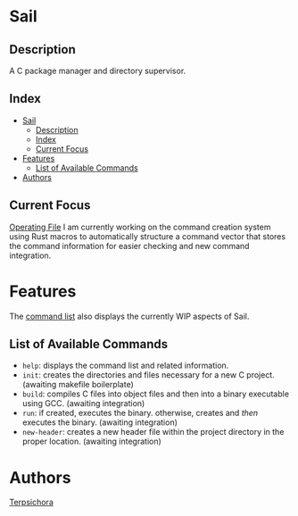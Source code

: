 # Sail
## Description
A C package manager and directory supervisor.

## Index
- [Sail](#sail)
  - [Description](#description)
  - [Index](#index)
  - [Current Focus](#current-focus)
- [Features](#features)
  - [List of Available Commands](#list-of-available-commands)
- [Authors](#authors)

## Current Focus
[Operating File](https://github.com/terpsichora45/sail/blob/dev/src/bin/test.rs)
I am currently working on the command creation system using Rust macros to automatically structure a command vector that stores the command information for easier checking and new command integration.

# Features
The [command list](#list-of-available-commands) also displays the currently WIP aspects of Sail.
## List of Available Commands
* `help`: displays the command list and related information.
* `init`: creates the directories and files necessary for a new C project. (awaiting makefile boilerplate)
* `build`: compiles C files into object files and then into a binary executable using GCC. (awaiting integration)
* `run`: if created, executes the binary. otherwise, creates and *then* executes the binary. (awaiting integration)
* `new-header`: creates a new header file within the project directory in the proper location. (awaiting integration)

# Authors
[Terpsichora](https://github.com/terpsichora45/)
